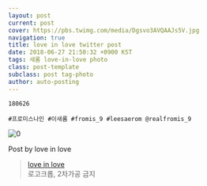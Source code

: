 ```yaml
---
layout: post
current: post
cover: https://pbs.twimg.com/media/Dgsvo3AVQAAJs5V.jpg
navigation: true
title: love in love twitter post
date: 2018-06-27 21:50:32 +0900 KST
tags: 새롬 love-in-love photo
class: post-template
subclass: post tag-photo
author: auto-posting
---
```


```  
180626  
  
#프로미스나인 #이새롬 #fromis_9 #leesaerom @realfromis_9  

```

![0](https://pbs.twimg.com/media/Dgsvo3AVQAAJs5V.jpg)


Post by love in love

> [love in love](https://twitter.com/leesaerom0107)  
  로고크롭, 2차가공 금지